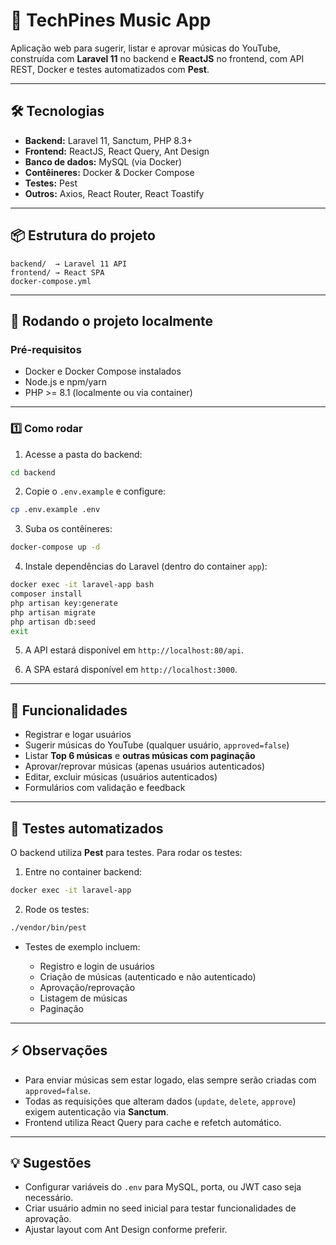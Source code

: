 # 🎵 TechPines Music App

Aplicação web para sugerir, listar e aprovar músicas do YouTube, construída com **Laravel 11** no backend e **ReactJS** no frontend, com API REST, Docker e testes automatizados com **Pest**.

---

## 🛠️ Tecnologias

* **Backend:** Laravel 11, Sanctum, PHP 8.3+
* **Frontend:** ReactJS, React Query, Ant Design
* **Banco de dados:** MySQL (via Docker)
* **Contêineres:** Docker & Docker Compose
* **Testes:** Pest
* **Outros:** Axios, React Router, React Toastify

---

## 📦 Estrutura do projeto

```
backend/  → Laravel 11 API
frontend/ → React SPA
docker-compose.yml
```

---

## 🚀 Rodando o projeto localmente

### Pré-requisitos

* Docker e Docker Compose instalados
* Node.js e npm/yarn
* PHP >= 8.1 (localmente ou via container)

---

### 1️⃣ Como rodar

1. Acesse a pasta do backend:

```bash
cd backend
```

2. Copie o `.env.example` e configure:

```bash
cp .env.example .env
```

3. Suba os contêineres:

```bash
docker-compose up -d
```

4. Instale dependências do Laravel (dentro do container `app`):

```bash
docker exec -it laravel-app bash
composer install
php artisan key:generate
php artisan migrate
php artisan db:seed
exit
```

5. A API estará disponível em `http://localhost:80/api`.


6. A SPA estará disponível em `http://localhost:3000`.

---

## 🔑 Funcionalidades

* Registrar e logar usuários
* Sugerir músicas do YouTube (qualquer usuário, `approved=false`)
* Listar **Top 6 músicas** e **outras músicas com paginação**
* Aprovar/reprovar músicas (apenas usuários autenticados)
* Editar, excluir músicas (usuários autenticados)
* Formulários com validação e feedback

---

## 🧪 Testes automatizados

O backend utiliza **Pest** para testes. Para rodar os testes:

1. Entre no container backend:

```bash
docker exec -it laravel-app
```

2. Rode os testes:

```bash
./vendor/bin/pest
```

* Testes de exemplo incluem:

  * Registro e login de usuários
  * Criação de músicas (autenticado e não autenticado)
  * Aprovação/reprovação
  * Listagem de músicas
  * Paginação

---

## ⚡ Observações

* Para enviar músicas sem estar logado, elas sempre serão criadas com `approved=false`.
* Todas as requisições que alteram dados (`update`, `delete`, `approve`) exigem autenticação via **Sanctum**.
* Frontend utiliza React Query para cache e refetch automático.

---

## 💡 Sugestões

* Configurar variáveis do `.env` para MySQL, porta, ou JWT caso seja necessário.
* Criar usuário admin no seed inicial para testar funcionalidades de aprovação.
* Ajustar layout com Ant Design conforme preferir.
